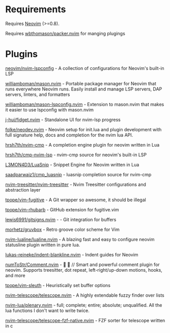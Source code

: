 # Requirements
Requires [Neovim](https://neovim.io/) (>=0.8).

Requires [wbthomason/packer.nvim](https://github.com/wbthomason/packer.nvim) for manging plugings

# Plugins
[neovim/nvim-lspconfig](https://github.com/neovim/nvim-lspconfig) - A collection of configurations for Neovim's built-in LSP

[williamboman/mason.nvim](https://github.com/williamboman/mason.nvim) - Portable package manager for Neovim that runs everywhere Neovim runs. Easily install and manage LSP servers, DAP servers, linters, and formatters

[williamboman/mason-lspconfig.nvim](https://github.com/williamboman/mason-lspconfig.nvim) - Extension to mason.nvim that makes it easier to use lspconfig with mason.nvim

[j-hui/fidget.nvim](https://github.com/j-hui/fidget.nvim) - Standalone UI for nvim-lsp progress 

[folke/neodev.nvim](https://github.com/folke/neodev.nvim) - Neovim setup for init.lua and plugin development with full signature help, docs and completion for the nvim lua API.

[hrsh7th/nvim-cmp](https://github.com/hrsh7th/nvim-cmp) - A completion engine plugin for neovim written in Lua

[hrsh7th/cmp-nvim-lsp](https://github.com/hrsh7th/cmp-nvim-lsp) - nvim-cmp source for neovim's built-in LSP

[L3MON4D3/LuaSnip](https://github.com/L3MON4D3/LuaSnip) - Snippet Engine for Neovim written in Lua

[saadparwaiz1/cmp_luasnip](https://github.com/saadparwaiz1/cmp_luasnip) - luasnip completion source for nvim-cmp 

[nvim-treesitter/nvim-treesitter](https://github.com/nvim-treesitter/nvim-treesitter) - Nvim Treesitter configurations and abstraction layer 

[tpope/vim-fugitive](https://github.com/tpope/vim-fugitive) - A Git wrapper so awesome, it should be illegal

[tpope/vim-rhubarb](https://github.com/tpope/vim-rhubarb) - GitHub extension for fugitive.vim 

[lewis6991/gitsigns.nvim](https://github.com/lewis6991/gitsigns.nvim) - - Git integration for buffers

[morhetz/gruvbox](https://github.com/morhetz/gruvbox) - Retro groove color scheme for Vim

[nvim-lualine/lualine.nvim](https://github.com/nvim-lualine/lualine.nvim) - A blazing fast and easy to configure neovim statusline plugin written in pure lua. 

[lukas-reineke/indent-blankline.nvim](https://github.com/lukas-reineke/indent-blankline.nvim) - Indent guides for Neovim 

[numToStr/Comment.nvim](https://github.com/numToStr/Comment.nvim) - 🧠 💪 // Smart and powerful comment plugin for neovim. Supports treesitter, dot repeat, left-right/up-down motions, hooks, and more 

[tpope/vim-sleuth](https://github.com/tpope/vim-sleuth) - Heuristically set buffer options

[nvim-telescope/telescope.nvim](https://github.com/nvim-telescope/telescope.nvim) - A highly extendable fuzzy finder over lists

[nvim-lua/plenary.nvim](https://github.com/nvim-lua/plenary.nvim) - full; complete; entire; absolute; unqualified. All the lua functions I don't want to write twice. 

[nvim-telescope/telescope-fzf-native.nvim](https://github.com/nvim-telescope/telescope-fzf-native.nvim) - FZF sorter for telescope written in c